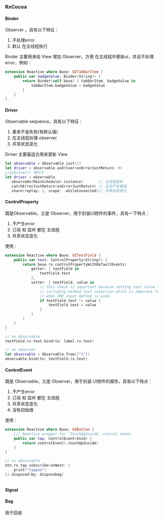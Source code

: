 ### RxCocoa

#### Binder

Observer ，具有以下特征：

1. 不处理error
2. 默认 在主线程执行 

Binder 主要用来给 View 增加 Observer，方便 在主线程中更新ui，并且不处理error，例如：

``` Swift
extension Reactive where Base: UITabBarItem {
    public var badgeValue: Binder<String?> {
        return Binder(self.base) { tabBarItem, badgeValue in
            tabBarItem.badgeValue = badgeValue
        }
    }   
} 
```

#### Driver

Observable sequence，具有以下特征：

1. 重来不是失败(有默认值)
2. 在主线程处理 observer
3. 共享状态变化

Driver 主要最适合用来更新 View

``` Swift
let observable = Observable.just(1)
let driver = observable.asDriver(onErrorJustReturn: 0)
//asDriver() 等价于
let driver = observable
  .observeOn(MainScheduler.instance)       // 主线程监听
  .catchErrorJustReturn(onErrorJustReturn) // 无法产生错误
  .share(replay: 1, scope: .whileConnected)// 共享状态变化

```

#### ControlProperty

既是Observable，又是 Observer，用于封装UI控件的事件，具有一下特点：

1. 不产生error
2. 订阅 和 监听 都在 主线程
3. 共享状态变化

使用：

``` Swift
extension Reactive where Base: UITextField {
    public var text: ControlProperty<String?> {
        return base.rx.controlPropertyWithDefaultEvents(
            getter: { textField in
                textField.text
            },
            setter: { textField, value in
                // This check is important because setting text value always clears control state
                // including marked text selection which is imporant for proper input 
                // when IME input method is used.
                if textField.text != value {
                    textField.text = value
                }
            }
        )
    }
}

// as observable
textField.rx.text.bind(to: label.rx.text)

// as observer
let observable = Observable.from(["1"])
observable.bind(to: textField.rx.text)
```

#### ControlEvent

既是 Observable，又是 Observer，用于封装 UI控件的属性，具有以下特点：

1. 不产生error
2. 订阅 和 监听 都在 主线程
3. 共享状态变化
4. 没有初始值

使用：

``` Swift
extension Reactive where Base: UIButton {    
    /// Reactive wrapper for `TouchUpInside` control event.
    public var tap: ControlEvent<Void> {
        return controlEvent(.touchUpInside)
    }
}

// as observable
btn.rx.tap.subscribe(onNext: {
    print("tapped")
}).disposed(by: disposebag)
        


```

#### Signal


#### Bag

用于回收

